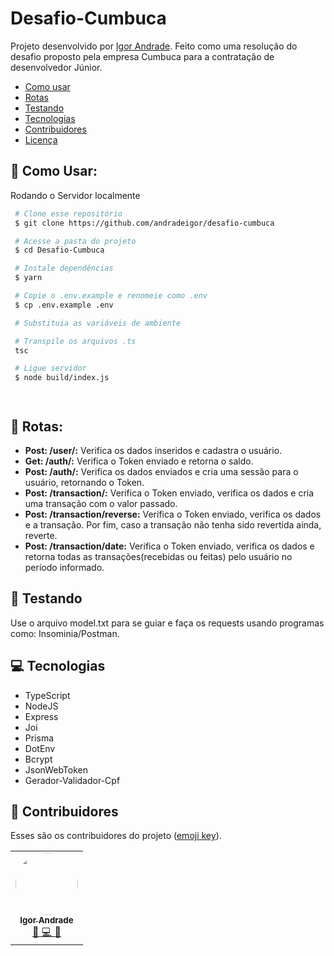 # Desafio-Cumbuca

Projeto desenvolvido por [Igor Andrade](https://github.com/andradeigor). Feito como uma resolução do desafio proposto pela empresa Cumbuca para a contratação de desenvolvedor Júnior.

- [Como usar](#-como-usar)
- [Rotas](#-rotas)
- [Testando](#-testando)
- [Tecnologias](#-tecnologias)
- [Contribuidores](#-contribuidores)
- [Licença](#-licença)

## 🤖 Como Usar:

Rodando o Servidor localmente

```bash
 # Clone esse repositório
 $ git clone https://github.com/andradeigor/desafio-cumbuca

 # Acesse a pasta do projeto
 $ cd Desafio-Cumbuca

 # Instale dependências
 $ yarn

 # Copie o .env.example e renomeie como .env
 $ cp .env.example .env

 # Substituia as variáveis de ambiente

 # Transpile os arquivos .ts
 tsc

 # Ligue servidor
 $ node build/index.js




```

## 📜 Rotas:

- **Post: /user/:** Verifica os dados inseridos e cadastra o usuário.
- **Get: /auth/:** Verifica o Token enviado e retorna o saldo.
- **Post: /auth/:** Verifica os dados enviados e cria uma sessão para o usuário, retornando o Token.
- **Post: /transaction/:** Verifica o Token enviado, verifica os dados e cria uma transação com o valor passado.
- **Post: /transaction/reverse:** Verifica o Token enviado, verifica os dados e a transação. Por fim, caso a transação não tenha sido revertida ainda, reverte.
- **Post: /transaction/date:** Verifica o Token enviado, verifica os dados e retorna todas as transações(recebidas ou feitas) pelo usuário no período informado.

## 🚧 Testando

Use o arquivo model.txt para se guiar e faça os requests usando programas como: Insominia/Postman.

## 💻 Tecnologias

- TypeScript
- NodeJS
- Express
- Joi
- Prisma
- DotEnv
- Bcrypt
- JsonWebToken
- Gerador-Validador-Cpf

## 👥 Contribuidores

Esses são os contribuidores do projeto (<a href="https://allcontributors.org/docs/en/emoji-key">emoji key</a>).

<table>
  <tr>
    <td align="center"><a href="https://github.com/andradeigor"><img style="border-radius: 50%;" src="https://avatars.githubusercontent.com/u/21049910?v=4" width="100px;" alt=""/><br /><sub><b>Igor Andrade</b></sub></a><br /><a href="https://github.com/andradeigor/DiscordBotUFRJ/commits?author=andradeigor" title="Igor Andrade">🤔 💻 🚧</a></td>
  </tr>
</table>
